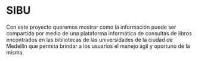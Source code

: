 # SIBU

Con este proyecto queremos  mostrar como la información puede ser compartida 
por medio de una plataforma informática de consultas de libros encontrados en 
las bibliotecas de las universidades de la ciudad de Medellín que permita brindar 
a los usuarios el manejo ágil y oportuno de la misma.
